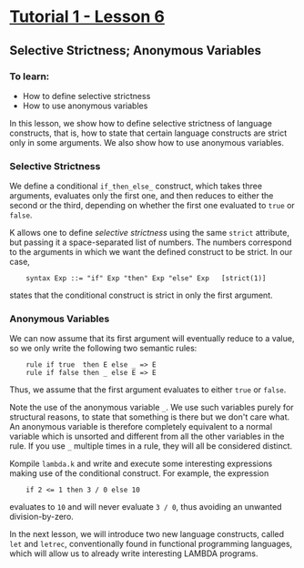 # [Tutorial 1 - Lesson 6](http://youtu.be/IreP6DFPWdk)
## Selective Strictness; Anonymous Variables

### To learn:
* How to define selective strictness
* How to use anonymous variables

In this lesson, we show how to define selective strictness of language constructs, that is, how to state that certain language constructs are strict only in some arguments.  We also show how to use anonymous variables.


### Selective Strictness
We define a conditional `if_then_else_` construct, which takes three arguments, evaluates only the first one, and then reduces to either the second or the third, depending on whether the first one evaluated to `true` or `false`.

K allows one to define *selective strictness* using the same `strict` attribute, but passing it a space-separated list of numbers.  The numbers correspond to the arguments in which we want the defined construct to be strict.  In our case,
```
	syntax Exp ::= "if" Exp "then" Exp "else" Exp   [strict(1)]
```

states that the conditional construct is strict in only the first argument.


### Anonymous Variables
We can now assume that its first argument will eventually reduce to a value, so we only write the following two semantic rules:
```
	rule if true  then E else _ => E
	rule if false then _ else E => E
```

Thus, we assume that the first argument evaluates to either `true` or `false`.

Note the use of the anonymous variable `_`.  We use such variables purely for structural reasons, to state that something is there but we don't care what.  An anonymous variable is therefore completely equivalent to a normal variable which is unsorted and different from all the other variables in the rule.  If you use `_` multiple times in a rule, they will all be considered distinct.

Kompile `lambda.k` and write and execute some interesting expressions making use of the conditional construct.  For example, the expression
```
	if 2 <= 1 then 3 / 0 else 10
```

evaluates to `10` and will never evaluate `3 / 0`, thus avoiding an unwanted division-by-zero.

In the next lesson, we will introduce two new language constructs, called `let` and `letrec`, conventionally found in functional programming languages, which will allow us to already write interesting LAMBDA programs.

